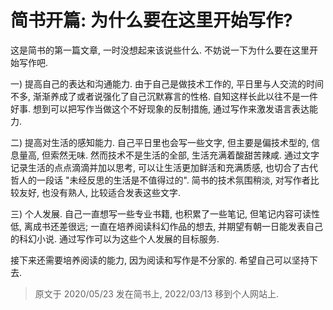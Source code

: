 # 简书开篇: 为什么要在这里开始写作?

这是简书的第一篇文章, 一时没想起来该说些什么. 不妨说一下为什么要在这里开始写作吧.

一) 提高自己的表达和沟通能力. 由于自己是做技术工作的, 平日里与人交流的时间不多, 渐渐养成了或者说强化了自己沉默寡言的性格. 自知这样长此以往不是一件好事. 想到可以把写作当做这个不好现象的反制措施, 通过写作来激发语言表达能力.

二) 提高对生活的感知能力. 自己平日里也会写一些文字, 但主要是偏技术型的, 信息量高, 但索然无味. 然而技术不是生活的全部, 生活充满着酸甜苦辣咸. 通过文字记录生活的点点滴滴并加以思考, 可以让生活更加鲜活和充满质感, 也切合了古代哲人的一段话 "未经反思的生活是不值得过的". 简书的技术氛围稍淡, 对写作者比较友好, 也没有熟人, 比较适合发表这些文字.

三) 个人发展. 自己一直想写一些专业书籍, 也积累了一些笔记, 但笔记内容可读性低, 离成书还差很远; 一直在培养阅读科幻作品的想去, 并期望有朝一日能发表自己的科幻小说. 通过写作可以为这些个人发展的目标服务.

接下来还需要培养阅读的能力, 因为阅读和写作是不分家的. 希望自己可以坚持下去.

> 原文于 2020/05/23 发在简书上, 2022/03/13 移到个人网站上.

